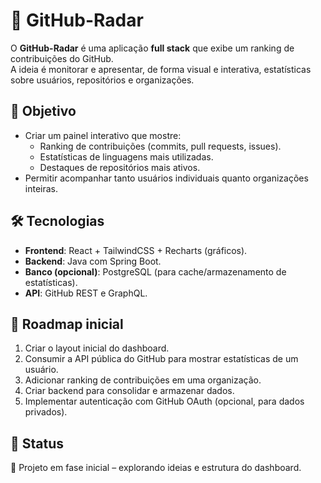 # 🔭 GitHub-Radar

O **GitHub-Radar** é uma aplicação **full stack** que exibe um ranking de contribuições do GitHub.  
A ideia é monitorar e apresentar, de forma visual e interativa, estatísticas sobre usuários, repositórios e organizações.

## 🚀 Objetivo
- Criar um painel interativo que mostre:
  - Ranking de contribuições (commits, pull requests, issues).
  - Estatísticas de linguagens mais utilizadas.
  - Destaques de repositórios mais ativos.
- Permitir acompanhar tanto usuários individuais quanto organizações inteiras.

## 🛠️ Tecnologias
- **Frontend**: React + TailwindCSS + Recharts (gráficos).
- **Backend**: Java com Spring Boot.
- **Banco (opcional)**: PostgreSQL (para cache/armazenamento de estatísticas).
- **API**: GitHub REST e GraphQL.

## 🔮 Roadmap inicial
1. Criar o layout inicial do dashboard.
2. Consumir a API pública do GitHub para mostrar estatísticas de um usuário.
3. Adicionar ranking de contribuições em uma organização.
4. Criar backend para consolidar e armazenar dados.
5. Implementar autenticação com GitHub OAuth (opcional, para dados privados).

## 📌 Status
🚧 Projeto em fase inicial – explorando ideias e estrutura do dashboard.


